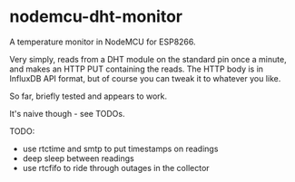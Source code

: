 # nodemcu-dht-monitor
A temperature monitor in NodeMCU for ESP8266.

Very simply, reads from a DHT module on the standard pin once a minute, and makes an HTTP PUT containing the reads.
The HTTP body is in InfluxDB API format, but of course you can tweak it to whatever you like.

So far, briefly tested and appears to work.

It's naive though - see TODOs.

TODO:

  - use rtctime and smtp to put timestamps on readings
  - deep sleep between readings
  - use rtcfifo to ride through outages in the collector
